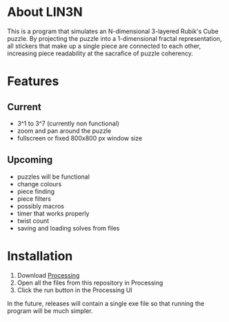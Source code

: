 # About LIN3N

This is a program that simulates an N-dimensional 3-layered Rubik's Cube puzzle. By projecting the puzzle into a 1-dimensional fractal representation, all stickers that make up a single piece are connected to each other, increasing piece readability at the sacrafice of puzzle coherency.

# Features
## Current
- 3^1 to 3^7 (currently non functional)
- zoom and pan around the puzzle
- fullscreen or fixed 800x800 px window size 

## Upcoming
- puzzles will be functional
- change colours
- piece finding
- piece filters
- possibly macros
- timer that works properly
- twist count
- saving and loading solves from files


# Installation

1. Download [Processing](https://processing.org/download)
2. Open all the files from this repository in Processing
3. Click the run button in the Processing UI

In the future, releases will contain a single exe file so that running the program will be much simpler.
